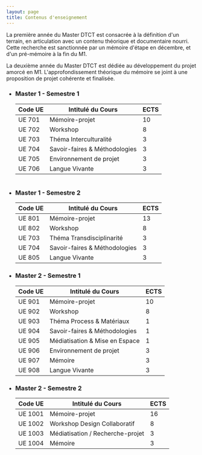```yaml
---
layout: page
title: Contenus d'enseignement
---
```


<p><span class="surligne">La première année du Master DTCT</span> est consacrée à la définition d'un terrain, en articulation avec un contenu théorique et documentaire nourri. Cette recherche est sanctionnée par un mémoire d'étape en décembre, et d'un pré-mémoire à la fin du M1.</p>

<p><span class="surligne">La deuxième année du Master DTCT</span> est dédiée au développement du projet amorcé en M1. L'approfondissement théorique du mémoire se joint à une proposition de projet cohérente et finalisée.
</p>
<ul class="collapsible" data-collapsible="accordion">
  <li>
  <div class="collapsible-header"><h3>Master 1 - Semestre 1</h3></div>  

 <div class="collapsible-body">

<table>

  <thead>
    <tr>
      <th>Code UE</th>
      <th>Intitulé du Cours</th>
      <th>ECTS</th>
    </tr>
  </thead>
  <tbody>
    <tr>
      <td>UE 701</td>
      <td>Mémoire-projet </td>
      <td class="ects-align">10</td>
    </tr>
    <tr>
      <td>UE 702</td>
      <td>Workshop</td>
      <td class="ects-align">8</td>
    </tr>
    <tr>
      <td>UE 703</td>
      <td>Théma Interculturalité</td>
      <td class="ects-align">3</td>
    </tr>
      <tr>
      <td>UE 704</td>
      <td>Savoir-faires & Méthodologies</td>
      <td class="ects-align">3</td>
    </tr>
      <tr>
      <td>UE 705</td>
      <td>Environnement de projet</td>
      <td class="ects-align">3</td>
    </tr>
      <tr>
      <td>UE 706</td>
      <td>Langue Vivante</td>
      <td class="ects-align">3</td>
    </tr>
  </tbody>
</table>
</div>
</li>

<li>
  <div class="collapsible-header"><h1 class="post-title"><h3>Master 1 - Semestre 2</h3></h1></div>  

<div class="collapsible-body">

<table>

  <thead>
    <tr>
      <th>Code UE</th>
      <th>Intitulé du Cours</th>
      <th>ECTS</th>
    </tr>
  </thead>
  <tbody>
    <tr>
      <td>UE 801</td>
      <td>Mémoire-projet </td>
      <td class="ects-align">13</td>
    </tr>
    <tr>
      <td>UE 802</td>
      <td>Workshop</td>
      <td class="ects-align">8</td>
    </tr>
    <tr>
      <td>UE 703</td>
      <td>Théma Transdisciplinarité</td>
      <td class="ects-align">3</td>
    </tr>
      <tr>
      <td>UE 704</td>
      <td>Savoir-faires & Méthodologies</td>
      <td class="ects-align">3</td>
    </tr>
      <tr>
      <td>UE 805</td>
      <td>Langue Vivante</td>
      <td class="ects-align">3</td>
    </tr>
  </tbody>
</table>

</li>

<li>
  <div class="collapsible-header"><h3>Master 2 - Semestre 1</h3></div>  

 <div class="collapsible-body">

<table>

  <thead>
    <tr>
      <th>Code UE</th>
      <th>Intitulé du Cours</th>
      <th>ECTS</th>
    </tr>
  </thead>
  <tbody>
    <tr>
      <td>UE 901</td>
      <td>Mémoire-projet </td>
      <td class="ects-align">10</td>
    </tr>
    <tr>
      <td>UE 902</td>
      <td>Workshop</td>
      <td class="ects-align">8</td>
    </tr>
    <tr>
      <td>UE 903</td>
      <td>Théma Process & Matériaux</td>
      <td class="ects-align">1</td>
    </tr>
      <tr>
      <td>UE 904</td>
      <td>Savoir-faires & Méthodologies</td>
      <td class="ects-align">1</td>
    </tr>
   <tr>
      <td>UE 905</td>
      <td>Médiatisation & Mise en Espace</td>
      <td class="ects-align">1</td>
    </tr>
      <tr>
      <td>UE 906</td>
      <td>Environnement de projet</td>
      <td class="ects-align">3</td>
    </tr>
      <tr>
      <td>UE 907</td>
      <td>Mémoire</td>
      <td class="ects-align">3</td>
    </tr>
        <tr>
      <td>UE 908</td>
      <td>Langue Vivante</td>
      <td class="ects-align">3</td>
    </tr>
  </tbody>
</table>
</div>
</li>

<li>
  <div class="collapsible-header"><h3>Master 2 - Semestre 2</h3></div>  

 <div class="collapsible-body">

<table>

  <thead>
    <tr>
      <th>Code UE</th>
      <th>Intitulé du Cours</th>
      <th>ECTS</th>
    </tr>
  </thead>
  <tbody>
    <tr>
      <td>UE 1001</td>
      <td>Mémoire-projet</td>
      <td class="ects-align">16</td>
    </tr>
    <tr>
      <td>UE 1002</td>
      <td>Workshop Design Collaboratif</td>
      <td class="ects-align">8</td>
    </tr>
    <tr>
      <td>UE 1003</td>
      <td>Médiatisation / Recherche-projet</td>
      <td class="ects-align">3</td>
    </tr>
      <tr>
      <td>UE 1004</td>
      <td>Mémoire</td>
      <td class="ects-align">3</td>
    </tr>
  </tbody>
</table>
</div>
</li>


</ul>


